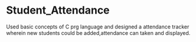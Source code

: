 # Student_Attendance
Used basic concepts of C prg language and designed a attendance tracker wherein new students could be added,attendance can taken and displayed.
